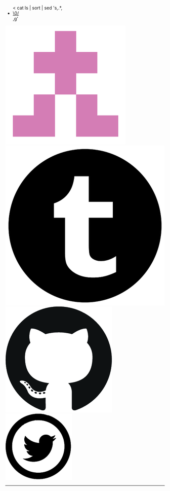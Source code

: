 <div class="tabs is-centered">
<ul>
< cat ls | sort | sed 's,.*,<li><a href="\0">\0/</a></li>,g'
</ul>
</div>

<div class='page'>
<a target='_blank' href='./taglibro/'><img class='icon' src='resources/img/identicon.png'></a>
<a target='_blank' href='http://cympfh.tumblr.com/'><img class='icon' src='resources/img/tumblr.png'></a>
<a target='_blank' href='https://github.com/cympfh'><img class='icon' src='resources/img/GitHub-Mark.png'></a>
<a target='_blank' href='http://twitter.com/cympfh'><img class='icon' src='resources/img/Twitter_trans.png'></a>
</div>

<hr/>
<script src="resources/js/search.js"></script>
